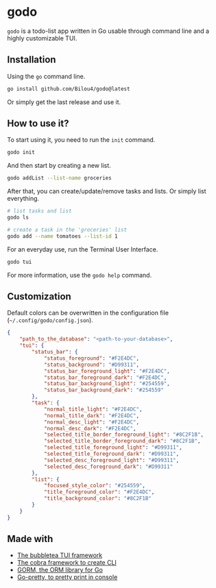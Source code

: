 # godo


`godo` is a todo-list app written in Go usable through command line and a highly customizable TUI.

## Installation

Using the `go` command line.
```bash
go install github.com/Bilou4/godo@latest
```

Or simply get the last release and use it.

## How to use it?

To start using it, you need to run the `init` command.

```bash
godo init
```

And then start by creating a new list.

```bash
godo addList --list-name groceries
```

After that, you can create/update/remove tasks and lists. Or simply list everything.
```bash
# list tasks and list
godo ls

# create a task in the 'groceries' list
godo add --name tomatoes --list-id 1
```

For an everyday use, run the Terminal User Interface.

```bash
godo tui
```

For more information, use the `godo help` command.

## Customization
Default colors can be overwritten in the configuration file (`~/.config/godo/config.json`).

```json
{
    "path_to_the_database": "<path-to-your-database>",
    "tui": {
        "status_bar": {
            "status_foreground": "#F2E4DC",
            "status_background": "#D99311",
            "status_bar_foreground_light": "#F2E4DC",
            "status_bar_foreground_dark": "#F2E4DC",
            "status_bar_background_light": "#254559",
            "status_bar_background_dark": "#254559"
        },
        "task": {
            "normal_title_light": "#F2E4DC",
            "normal_title_dark": "#F2E4DC",
            "normal_desc_light": "#F2E4DC",
            "normal_desc_dark": "#F2E4DC",
            "selected_title_border_foreground_light": "#8C2F1B",
            "selected_title_border_foreground_dark": "#8C2F1B",
            "selected_title_foreground_light": "#D99311",
            "selected_title_foreground_dark": "#D99311",
            "selected_desc_foreground_light": "#D99311",
            "selected_desc_foreground_dark": "#D99311"
        },
        "list": {
            "focused_style_color": "#254559",
            "title_foreground_color": "#F2E4DC",
            "title_background_color": "#8C2F1B"
        }
    }
}
```

## Made with

- [The bubbletea TUI framework](https://github.com/charmbracelet/bubbletea)
- [The cobra framework to create CLI](https://github.com/spf13/cobra)
- [GORM, the ORM library for Go](https://gorm.io)
- [Go-pretty, to pretty print in console](https://github.com/jedib0t/go-pretty)